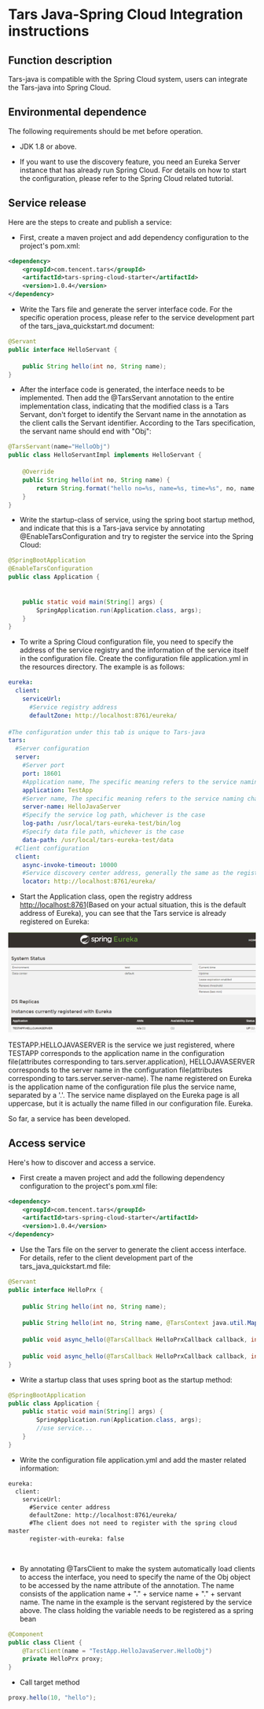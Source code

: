 # Tars Java-Spring Cloud Integration instructions

## Function description

​Tars-java is compatible with the Spring Cloud system, users can integrate the Tars-java into Spring Cloud.
## Environmental dependence

​The following requirements should be met before operation.

- JDK 1.8 or above.

- If you want to use the discovery feature, you need an Eureka Server instance that has already run Spring Cloud. For details on how to start the configuration, please refer to the Spring Cloud related tutorial.

## Service release

Here are the steps to create and publish a service:

- First, create a maven project and add dependency configuration to the project's pom.xml:

```xml
<dependency>
    <groupId>com.tencent.tars</groupId>
    <artifactId>tars-spring-cloud-starter</artifactId>
    <version>1.0.4</version>
</dependency>
```

- Write the Tars file and generate the server interface code. For the specific operation process, please refer to the service development part of the tars_java_quickstart.md document:

```java
@Servant
public interface HelloServant {

	public String hello(int no, String name);          
}
```

- After the interface code is generated, the interface needs to be implemented. Then add the @TarsServant annotation to the entire implementation class, indicating that the modified class is a Tars Servant, don't forget to identify the Servant name in the annotation as the client calls the Servant identifier. According to the Tars specification, the servant name should end with "Obj":

```java
@TarsServant(name="HelloObj")
public class HelloServantImpl implements HelloServant {

    @Override
    public String hello(int no, String name) {
        return String.format("hello no=%s, name=%s, time=%s", no, name,     System.currentTimeMillis());
    }
}
```

- Write the startup-class of service, using the spring boot startup method, and indicate that this is a Tars-java service by annotating @EnableTarsConfiguration and try to register the service into the Spring Cloud:

```java
@SpringBootApplication
@EnableTarsConfiguration
public class Application {


    public static void main(String[] args) {
        SpringApplication.run(Application.class, args);
    }
}
```
- To write a Spring Cloud configuration file, you need to specify the address of the service registry and the information of the service itself in the configuration file. Create the configuration file application.yml in the resources directory. The example is as follows:

```yml
eureka:
  client:
    serviceUrl:
      #Service registry address
	  defaultZone: http://localhost:8761/eureka/

#The configuration under this tab is unique to Tars-java
tars:    
  #Server configuration
  server:
    #Server port
    port: 18601 
    #Application name, The specific meaning refers to the service naming chapter of tars_java_quickstart.md
    application: TestApp
    #Server name, The specific meaning refers to the service naming chapter of tars_java_quickstart.md
    server-name: HelloJavaServer
    #Specify the service log path, whichever is the case
    log-path: /usr/local/tars-eureka-test/bin/log
    #Specify data file path, whichever is the case
    data-path: /usr/local/tars-eureka-test/data
  #Client configuration
  client:
    async-invoke-timeout: 10000
    #Service discovery center address, generally the same as the registration center address, can be left blank
    locator: http://localhost:8761/eureka/
```
- Start the Application class, open the registry address [http://localhost:8761](http://localhost:8761/)(Based on your actual situation, this is the default address of Eureka), you can see that the Tars service is already registered on Eureka:

![eureka-tars-java](../docs/images/eureka-tars-java.png)

 TESTAPP.HELLOJAVASERVER is the service we just registered, where TESTAPP corresponds to the application name in the configuration file(attributes corresponding to tars.server.application), HELLOJAVASERVER corresponds to the server name in the configuration file(attributes corresponding to tars.server.server-name). The name registered on Eureka is the application name of the configuration file plus the service name, separated by a '.'. The service name displayed on the Eureka page is all uppercase, but it is actually the name filled in our configuration file.
 Eureka.

So far, a service has been developed.

## Access service

Here's how to discover and access a service.

- First create a maven project and add the following dependency configuration to the project's pom.xml file:

```xml
<dependency>
    <groupId>com.tencent.tars</groupId>
    <artifactId>tars-spring-cloud-starter</artifactId>
    <version>1.0.4</version>
</dependency>
```


- Use the Tars file on the server to generate the client access interface. For details, refer to the client development part of the tars_java_quickstart.md file:


```java
@Servant
public interface HelloPrx {

	public String hello(int no, String name);

	public String hello(int no, String name, @TarsContext java.util.Map<String, String> ctx);

	public void async_hello(@TarsCallback HelloPrxCallback callback, int no, String name);

	public void async_hello(@TarsCallback HelloPrxCallback callback, int no, String name, @TarsContext java.util.Map<String, String> ctx);
}
```

- Write a startup class that uses spring boot as the startup method:

```java
@SpringBootApplication
public class Application {
    public static void main(String[] args) {
        SpringApplication.run(Application.class, args);
        //use service...
    }
}
```

- Write the configuration file application.yml and add the master related information:

```
eureka:
  client:
    serviceUrl:
      #Service center address
      defaultZone: http://localhost:8761/eureka/
      #The client does not need to register with the spring cloud master
      register-with-eureka: false
```

  ​

- By annotating @TarsClient to make the system automatically load clients to access the interface, you need to specify the name of the Obj object to be accessed by the name attribute of the annotation. The name consists of the application name + "." + service name + "." + servant name. The name in the example is the servant registered by the service above. The class holding the variable needs to be registered as a spring bean

```java
@Component
public class Client {
    @TarsClient(name = "TestApp.HelloJavaServer.HelloObj")
    private HelloPrx proxy;
}
```

- Call target method


```java
proxy.hello(10, "hello");
```

